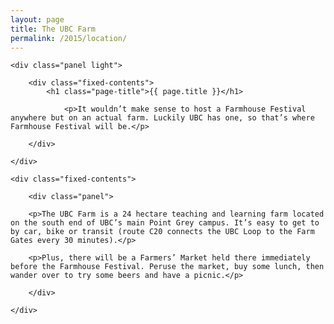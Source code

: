 ```yaml
---
layout: page
title: The UBC Farm
permalink: /2015/location/
---
```


<div class="panel-container one-up">

	<div class="panel light">

		<div class="fixed-contents">
		    <h1 class="page-title">{{ page.title }}</h1>

				<p>It wouldn’t make sense to host a Farmhouse Festival anywhere but on an actual farm. Luckily UBC has one, so that’s where Farmhouse Festival will be.</p>

		</div>

	</div>
</div>


<div class="panel-container one-up">

	<div class="fixed-contents">

		<div class="panel">

		<p>The UBC Farm is a 24 hectare teaching and learning farm located on the south end of UBC’s main Point Grey campus. It’s easy to get to by car, bike or transit (route C20 connects the UBC Loop to the Farm Gates every 30 minutes).</p>

		<p>Plus, there will be a Farmers’ Market held there immediately before the Farmhouse Festival. Peruse the market, buy some lunch, then wander over to try some beers and have a picnic.</p>

		</div>

	</div>

</div>